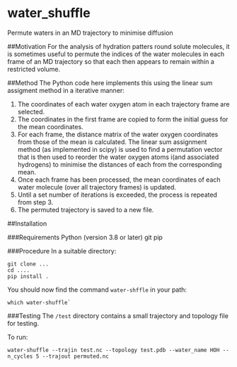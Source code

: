 # water_shuffle
Permute waters in an MD trajectory to minimise diffusion

##Motivation
For the analysis of hydration patters round solute molecules, it is sometimes
useful to permute the indices of the water molecules in each frame of an MD
trajectory so that each then appears to remain within a restricted volume.

##Method
The Python code here implements this using the linear sum assigment method in a iterative manner:

1. The coordinates of each water oxygen atom in each trajectory frame are selected.
2. The coordinates in the first frame are copied to form the initial guess for the mean coordinates.
3. For each frame, the distance matrix of the water oxygen coordinates from those of the mean is calculated. The linear sum assignment method (as implemented in scipy) is used to find a
permutation vector that is then used to reorder the water oxygen atoms i(and associated hydrogens) to minimise the distances of each from the corresponding mean. 
5. Once each frame has been processed, the mean coordinates of each water molecule (over all trajectory frames) is updated.
7. Until a set number of iterations is exceeded, the process is repeated from step 3.
8. The permuted trajectory is saved to a new file.

##Installation

###Requirements
Python (version 3.8 or later)
git
pip

###Procedure
In a suitable directory:

```
git clone ...
cd ....
pip install .
```
You should now find the command `water-shffle` in your path:
```
which water-shuffle`
```

###Testing
The `/test` directory contains a small trajectory and topology file for testing.

To run:
```
water-shuffle --trajin test.nc --topology test.pdb --water_name HOH --n_cycles 5 --trajout permuted.nc
```

